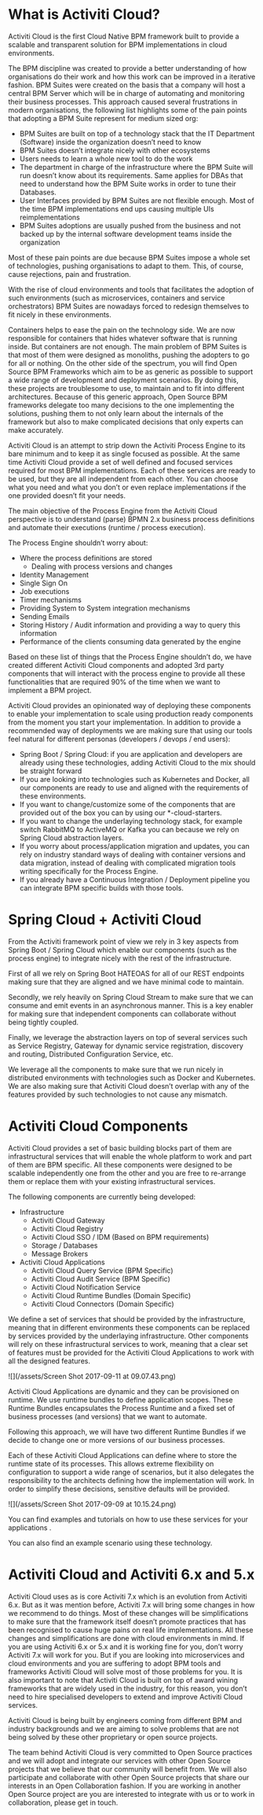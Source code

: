 # What is Activiti Cloud?
Activiti Cloud is the first Cloud Native BPM framework built to provide a scalable and transparent solution for BPM implementations in cloud environments.

The BPM discipline was created to provide a better understanding of how organisations do their work and how this work can be improved in a iterative fashion. BPM Suites were created on the basis that a company will host a central BPM Server which will be in charge of automating and monitoring their business processes. This approach caused several frustrations in modern organisations, the following list highlights some of the pain points that adopting a BPM Suite represent for medium sized org:
- BPM Suites are built on top of a technology stack that the IT Department (Software) inside the organization doesn’t need to know
- BPM Suites doesn’t integrate nicely with other ecosystems
- Users needs to learn a whole new tool to do the work
- The department in charge of the infrastructure where the BPM Suite will run doesn’t know about its requirements. Same applies for DBAs that need to understand how the BPM Suite works in order to tune their Databases.
- User Interfaces provided by BPM Suites are not flexible enough. Most of the time BPM implementations end ups causing multiple UIs reimplementations
- BPM Suites adoptions are usually pushed from the business and not backed up by the internal software development teams inside the organization 

Most of these pain points are due because BPM Suites impose a whole set of technologies, pushing organisations to adapt to them. This, of course, cause rejections, pain and frustration. 

With the rise of cloud environments and tools that facilitates the adoption of such environments (such as microservices, containers and service orchestrators) BPM Suites are nowadays forced to redesign themselves to fit nicely in these environments. 

Containers helps to ease the pain on the technology side. We are now responsible for containers that hides whatever software that is running inside. But containers are not enough. The main problem of BPM Suites is that most of them were designed as monoliths, pushing the adopters to go for all or nothing. On the other side of the spectrum, you will find Open Source BPM Frameworks which aim to be as generic as possible to support a wide range of development and deployment scenarios. By doing this, these projects are troublesome to use, to maintain and to fit into different architectures. Because of this generic approach, Open Source BPM frameworks delegate too many decisions to the one implementing the solutions, pushing them to not only learn about the internals of the framework but also to make complicated decisions that only experts can make accurately. 

Activiti Cloud is an attempt to strip down the Activiti Process Engine to its bare minimum and to keep it as single focused as possible. At the same time Activiti Cloud provide a set of well defined and focused services required for most BPM implementations. Each of these services are ready to be used, but they are all independent from each other. You can choose what you need and what you don’t or even replace implementations if the one provided doesn’t fit your needs.

The main objective of the Process Engine from the Activiti Cloud perspective is to understand (parse) BPMN 2.x business process definitions and automate their executions (runtime / process execution). 

The Process Engine shouldn’t worry about:
- Where the process definitions are stored
	- Dealing with process versions and changes
- Identity Management 
- Single Sign On
- Job executions
- Timer mechanisms
- Providing System to System integration mechanisms
- Sending Emails
- Storing History / Audit information and providing a way to query this information
- Performance of the clients consuming data generated by the engine

Based on these list of things that the Process Engine shouldn’t do, we have created  different Activiti Cloud components and adopted 3rd party components that will interact with the process engine to provide all these functionalities that are required 90% of the time when we want to implement a BPM project. 

Activiti Cloud provides an opinionated way of deploying these components to enable your implementation to scale using production ready components from the moment you start your implementation. In addition to provide a recommended way of deployments we are making sure that using our tools feel natural for different personas (developers / devops / end users):
- Spring Boot / Spring Cloud: if you are application and developers are already using these technologies, adding Activiti Cloud to the mix should be straight forward
- If you are looking into technologies such as Kubernetes and Docker, all our components are ready to use and aligned with the requirements of these environments. 
- If you want to change/customize some of the components that are provided out of the box you can by using our *-cloud-starters.
- If you want to change the underlaying technology stack, for example switch RabbitMQ to ActiveMQ or Kafka you can because we rely on Spring Cloud abstraction layers.
- If you worry about process/application migration and updates, you can rely on industry standard ways of dealing with container versions and data migration, instead of dealing with complicated migration tools writing specifically for the Process Engine.
- If you already have a Continuous Integration / Deployment pipeline you can integrate BPM specific builds with those tools. 


# Spring Cloud + Activiti Cloud
From the Activiti framework point of view we rely in 3 key aspects from Spring Boot / Spring Cloud which enable our components (such as the process engine) to integrate nicely with the rest of the infrastructure. 

First of all we rely on Spring Boot HATEOAS for all of our REST endpoints making sure that they are aligned and we have minimal code to maintain. 

Secondly, we rely heavily on Spring Cloud Stream to make sure that we can consume and emit events in an asynchronous manner. This is a key enabler for making sure that independent components can collaborate without being tightly coupled. 

Finally, we leverage the abstraction layers on top of several services such as Service Registry, Gateway for dynamic service registration, discovery and routing, Distributed Configuration Service, etc.

We leverage all the components to make sure that we run nicely in distributed environments with technologies such as Docker and Kubernetes. We are also making sure that Activiti Cloud doesn’t overlap with any of the features provided by such technologies to not cause any mismatch. 

# Activiti Cloud Components
Activiti Cloud provides a set of basic building blocks part of them are infrastructural services that will enable the whole platform to work and part of them are BPM specific. All these components were designed to be scalable independently one from the other and you are free to re-arrange them or replace them with your existing infrastructural services.

The following components are currently being developed:
- Infrastructure
	- Activiti Cloud Gateway
	- Activiti Cloud Registry
	- Activiti Cloud SSO / IDM (Based on BPM requirements)
	- Storage / Databases
	- Message Brokers
- Activiti Cloud Applications
	- Activiti Cloud Query Service (BPM Specific)
	- Activiti Cloud Audit Service (BPM Specific)
	- Activiti Cloud Notification Service
	- Activiti Cloud Runtime Bundles (Domain Specific)
	- Activiti Cloud Connectors (Domain Specific)

We define a set of services that should be provided by the infrastructure, meaning that in different environments these components can be replaced by services provided by the underlaying infrastructure. 
Other components will rely on these infrastructural services to work, meaning that a clear set of features must be provided for the Activiti Cloud Applications to work with all the designed features. 

![](/assets/Screen Shot 2017-09-11 at 09.07.43.png)

Activiti Cloud Applications are dynamic and they can be provisioned on runtime. We use runtime bundles to define application scopes. These Runtime Bundles encapsulates the Process Runtime and a fixed set of business processes (and versions) that we want to automate. 

Following this approach, we will have two different Runtime Bundles if we decide to change one or more versions of our business processes. 

Each of these Activiti Cloud Applications can define where to store the runtime state of its processes. This allows extreme flexibility on configuration to support a wide range of scenarios, but it also delegates the responsibility to the architects defining how the implementation will work. In order to simplify these decisions, sensitive defaults will be provided. 

![](/assets/Screen Shot 2017-09-09 at 10.15.24.png)

You can find examples and tutorials on how to use these services for your applications <HERE>.

You can also find <HERE> an example scenario using these technology.

# Activiti Cloud and Activiti 6.x and 5.x
Activiti Cloud uses as is core Activiti 7.x which is an evolution from Activiti 6.x. But as it was mention before, Activiti 7.x will bring some changes in how we recommend to do things. Most of these changes will be simplifications to make sure that the framework itself doesn’t promote practices that has been recognised to cause huge pains on real life implementations. All these changes and simplifications are done with cloud environments in mind. If you are using Activiti 6.x or 5.x and it is working fine for you, don’t worry Activiti 7.x will work for you. But if you are looking into microservices and cloud environments and you are suffering to adopt BPM tools and frameworks Activiti Cloud will solve most of those problems for you.
It is also important to note that Activiti Cloud is built on top of award wining frameworks that are widely used in the industry, for this reason, you don’t need to hire specialised developers to extend and improve Activiti Cloud services. 

Activiti Cloud is being built by engineers coming from different BPM and industry backgrounds and we are aiming to solve problems that are not being solved by these other proprietary or open source projects. 

The team behind Activiti Cloud is very committed to Open Source practices and we will adopt and integrate our services with other Open Source projects that we believe that our community will benefit from. We will also participate and collaborate with other Open Source projects that share our interests in an Open Collaboration fashion. If you are working in another Open Source project are you are interested to integrate with us or to work in collaboration, please get in touch. 





